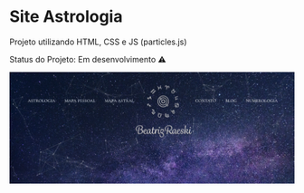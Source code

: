 <h1>Site Astrologia</h1>



<p align="justify"> Projeto utilizando HTML, CSS e JS (particles.js) </p>


Status do Projeto: Em desenvolvimento :warning:

<img src="https://github.com/Raeski/site-astrologia/blob/master/images/Captura%20de%20tela%20de%202020-06-12%2015-11-19.png" />
